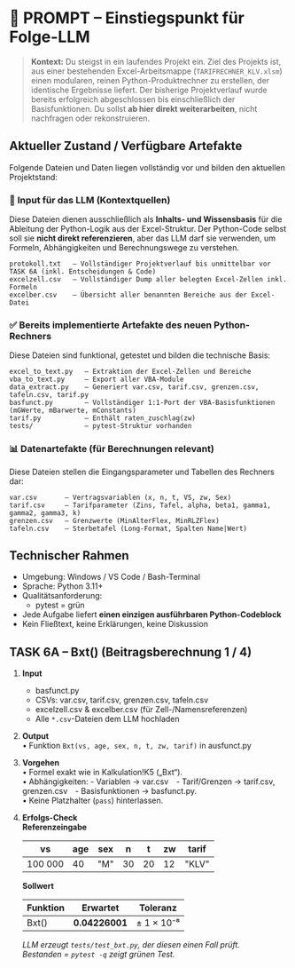 # 🧭 PROMPT – Einstiegspunkt für Folge-LLM

> **Kontext:**
> Du steigst in ein laufendes Projekt ein. Ziel des Projekts ist, aus einer bestehenden Excel-Arbeitsmappe (`TARIFRECHNER_KLV.xlsm`) einen modularen, reinen Python-Produktrechner zu erstellen, der identische Ergebnisse liefert.
> Der bisherige Projektverlauf wurde bereits erfolgreich abgeschlossen bis einschließlich der Basisfunktionen.
> Du sollst **ab hier direkt weiterarbeiten**, nicht nachfragen oder rekonstruieren.

## Aktueller Zustand / Verfügbare Artefakte

Folgende Dateien und Daten liegen vollständig vor und bilden den aktuellen Projektstand:

### 🧩 **Input für das LLM (Kontextquellen)**

Diese Dateien dienen ausschließlich als **Inhalts- und Wissensbasis** für die Ableitung der Python-Logik aus der Excel-Struktur.
Der Python-Code selbst soll sie **nicht direkt referenzieren**, aber das LLM darf sie verwenden, um Formeln, Abhängigkeiten und Berechnungswege zu verstehen.

```
protokoll.txt   – Vollständiger Projektverlauf bis unmittelbar vor TASK 6A (inkl. Entscheidungen & Code)
excelzell.csv   – Vollständiger Dump aller belegten Excel-Zellen inkl. Formeln
excelber.csv    – Übersicht aller benannten Bereiche aus der Excel-Datei
```

### ✅ **Bereits implementierte Artefakte des neuen Python-Rechners**

Diese Dateien sind funktional, getestet und bilden die technische Basis:

```
excel_to_text.py   – Extraktion der Excel-Zellen und Bereiche
vba_to_text.py     – Export aller VBA-Module
data_extract.py    – Generiert var.csv, tarif.csv, grenzen.csv, tafeln.csv, tarif.py
basfunct.py        – Vollständiger 1:1-Port der VBA-Basisfunktionen (mGWerte, mBarwerte, mConstants)
tarif.py           – Enthält raten_zuschlag(zw)
tests/             – pytest-Struktur vorhanden
```

### 📊 **Datenartefakte (für Berechnungen relevant)**

Diese Dateien stellen die Eingangsparameter und Tabellen des Rechners dar:

```
var.csv       – Vertragsvariablen (x, n, t, VS, zw, Sex)
tarif.csv     – Tarifparameter (Zins, Tafel, alpha, beta1, gamma1, gamma2, gamma3, k)
grenzen.csv   – Grenzwerte (MinAlterFlex, MinRLZFlex)
tafeln.csv    – Sterbetafel (Long-Format, Spalten Name|Wert)
```

## Technischer Rahmen

* Umgebung: Windows / VS Code / Bash-Terminal
* Sprache: Python 3.11+
* Qualitätsanforderung:
  * pytest = grün
* Jede Aufgabe liefert **einen einzigen ausführbaren Python-Codeblock**
* Kein Fließtext, keine Erklärungen, keine Diskussion

## TASK 6A – Bxt()  (Beitrags­berechnung 1 / 4)

1. **Input**  
   - basfunct.py  
   - CSVs: var.csv, tarif.csv, grenzen.csv, tafeln.csv  
   - excelzell.csv & excelber.csv (für Zell-/Namens­referenzen)  
   - Alle `*.csv`-Dateien dem LLM hochladen

2. **Output**  
   • Funktion `Bxt(vs, age, sex, n, t, zw, tarif)` in ausfunct.py

3. **Vorgehen**  
   • Formel exakt wie in Kalkulation!K5 („Bxt“).  
   • Abhängigkeiten: - Variablen → var.csv - Tarif/Grenzen → tarif.csv, grenzen.csv - Basis­funktionen → basfunct.py.  
   • Keine Platzhalter (`pass`) hinterlassen.

4. **Erfolgs-Check**  
   **Referenz­eingabe**

   | vs | age | sex | n | t | zw | tarif |
   |----|-----|-----|---|---|----|-------|
   | 100 000 | 40 | "M" | 30 | 20 | 12 | "KLV" |

   **Sollwert**

   | Funktion | Erwartet | Toleranz |
   |----------|----------|-----------|
   | Bxt() | **0.04226001** | ± 1 × 10⁻⁸ |

   *LLM erzeugt `tests/test_bxt.py`, der diesen einen Fall prüft.  
   Bestanden = `pytest -q` zeigt grünen Test.*
